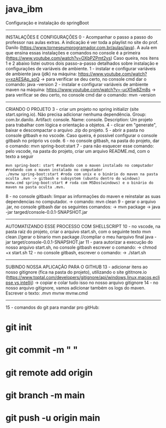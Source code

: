 # java_ibm
Configuração e instalação do springBoot
*************************
INSTALAÇÕES E CONFIGURAÇÕES
0 - Acompanhar o passo a passo do professor nas aulas extras.
   A indicação é ver toda a playlist no site do prof. Danilo (https://www.torneseumprogramador.com.br/aulas/java).
   A aula em que ensina essas instalações e comandos no console é a primeira (https://www.youtube.com/watch?v=OXbPZPmt2ys)
   Caso queira, nos itens 1 e 2 abaixo listei outros dois passo-a-passo detalhados sobre instalação e configurações de variáveis de ambiente.
1 - instalar e configurar variáveis de ambiente java (jdk) na máquina:  https://www.youtube.com/watch?v=xzAESAp_soQ
   -> para verificar se deu certo, no console cmd dar o comando: java -version
2 - instalar e configurar variáveis de ambiente maven na máquina:  https://www.youtube.com/watch?v=-ucX5w8Zm8s 
   -> para verificar se deu certo, no console cmd dar o comando: mvn -version
*************************
CRIANDO O PROJETO
3 - criar um projeto no spring initializr (site start.spring.io). Não precisa adicionar nenhuma dependência.
   Group: com.br.danilo.
   Artifact:  console.
   Name: console.
   Description: Um projeto para trabalhar com lógica e orientação a objetos.
4 - clicar em "generate", baixar e descompactar o arquivo .zip do projeto.
5 - abrir a pasta no console gitbash e no vscode. Caso queira, é possível configurar o console gitbash no próprio vs code.
6 - no console gitbash, na pasta do projeto, dar o comando: mvn spring-boot:start
7 - para não esquecer esse comando: pelo vscode, na pasta do projeto, criar um arquivo README.md, com o texto a seguir
   ```shell
   mvn spring-boot: start #rodando com o maven instalado no computador #rodando com o maven instalado no computador
   ./mvnw spring-boot:start #roda com unix e o binário do maven na pasta oculta .mvn -> gitbash e subsystem (ubuntu dentro do windows)
   mvnw.cmd spring-boot:start # roda com MSDos(windows) e o binário do maven na pasta oculta .mvn.
   ```
8 - no console gitbash: limpar as informações do maven e reinstalar as suas dependencias no computador.
   -> comando: mvn clean
9 - gerar o arquivo .jar, no console gitbash dar os seguintes comandos:
   -> mvn package
   -> java -jar targed/console-0.0.1-SNAPSHOT.jar
*************************
AUTOMATIZANDO ESSE PROCESSO COM SHELLSCRIPT
10 - no vscode, na pasta raiz do projeto, criar o arquivo start.sh, com o seguinte texto
   mvn clean
//gerar o binario
   mvn package
//compliar o meu harquivo final
   java -jar target/console-0.0.1-SNAPSHOT.jar
11 - para autorizar a execução do nosso arquivo start.sh, no console gitbash escrever o comando:
   -> chmod +x start.sh
12 - no console gitbash, escrever o comando:
   -> ./start.sh
***********************
SUBINDO NOSSA APLICAÇÃO PARA O GITHUB
13 - adicionar itens ao nosso gitignore (fica na pasta do projeto), utilizando o site gititnore.io (https://www.toptal.com/developers/gitignore/api/windows,linux,macos,eclipse,vs,intellij)
   -> copiar e colar tudo isso no nosso arquivo gitignore
14 - no nosso arquivo gitignore, vamos adicionar também os logs do maven. Escrever o texto:
   .mvn
   mvnw
   mvnw.cmd
   ***********************
15 - comandos do git para mandar pro gitHub:
   # git init
   # git commit -m " "
   # git remote add origin <link do repositorio no github>
   # git branch -m main
   # git push -u origin main
